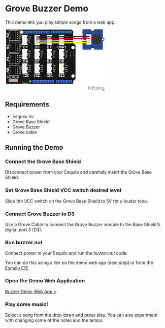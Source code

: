 # Grove Buzzer Demo

This demo lets you play simple songs from a web app.

![Buzzer Fritzing image](buzzer.png)

## Requirements

* Esquilo Air
* Grove Base Shield
* Grove Buzzer
* Grove cable

## Running the Demo

### Connect the Grove Base Shield

Disconnect power from your Esquilo and carefully insert the Grove Base Shield.

### Set Grove Base Shield VCC switch desired level

Slide the VCC switch on the Grove Base Shield to 5V for a louder tone.

### Connect Grove Buzzer to D3

Use a Grove Cable to connect the Grove Buzzer module to the Base Shield's
digital port 3 (D3).

### Run buzzer.nut

Connect power to your Esquilo and run the *buzzer.nut* code.

You can do this using a link on the demo web app (next step) or from the
[Esquilo IDE](/).

### Open the Demo Web Application

[Buzzer Demo Web App >](buzzer.html)

### Play some music!

Select a song from the drop down and press play. You can also experiment with
changing some of the notes and the tempo.

